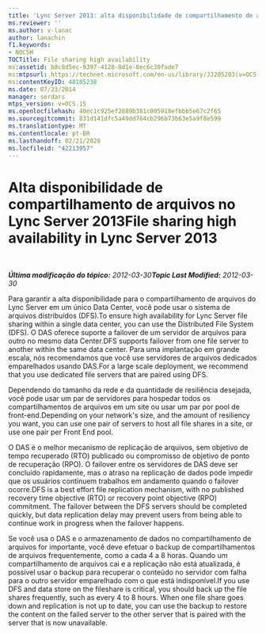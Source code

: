 ```yaml
---
title: 'Lync Server 2013: alta disponibilidade de compartilhamento de arquivos'
ms.reviewer: ''
ms.author: v-lanac
author: lanachin
f1.keywords:
- NOCSH
TOCTitle: File sharing high availability
ms:assetid: b8c8d5ec-9397-4128-8d1e-8ec6c30fade7
ms:mtpsurl: https://technet.microsoft.com/en-us/library/JJ205203(v=OCS.15)
ms:contentKeyID: 48185238
ms.date: 07/23/2014
manager: serdars
mtps_version: v=OCS.15
ms.openlocfilehash: 40ec1c925ef2889b381c005918efbbb5e67c2f65
ms.sourcegitcommit: 831d141dfc5a49dd764cb296b73b63e5a9f8e599
ms.translationtype: MT
ms.contentlocale: pt-BR
ms.lasthandoff: 02/21/2020
ms.locfileid: "42213957"
---
```

<div data-xmlns="http://www.w3.org/1999/xhtml">

<div class="topic" data-xmlns="http://www.w3.org/1999/xhtml" data-msxsl="urn:schemas-microsoft-com:xslt" data-cs="https://msdn.microsoft.com/">

<div data-asp="https://msdn2.microsoft.com/asp">

# <a name="file-sharing-high-availability-in-lync-server-2013"></a><span data-ttu-id="4a3aa-102">Alta disponibilidade de compartilhamento de arquivos no Lync Server 2013</span><span class="sxs-lookup"><span data-stu-id="4a3aa-102">File sharing high availability in Lync Server 2013</span></span>

</div>

<div id="mainSection">

<div id="mainBody">

<span> </span>

<span data-ttu-id="4a3aa-103">_**Última modificação do tópico:** 2012-03-30_</span><span class="sxs-lookup"><span data-stu-id="4a3aa-103">_**Topic Last Modified:** 2012-03-30_</span></span>

<span data-ttu-id="4a3aa-104">Para garantir a alta disponibilidade para o compartilhamento de arquivos do Lync Server em um único Data Center, você pode usar o sistema de arquivos distribuídos (DFS).</span><span class="sxs-lookup"><span data-stu-id="4a3aa-104">To ensure high availability for Lync Server file sharing within a single data center, you can use the Distributed File System (DFS).</span></span> <span data-ttu-id="4a3aa-105">O DAS oferece suporte a failover de um servidor de arquivos para outro no mesmo data Center.</span><span class="sxs-lookup"><span data-stu-id="4a3aa-105">DFS supports failover from one file server to another within the same data center.</span></span> <span data-ttu-id="4a3aa-106">Para uma implantação em grande escala, nós recomendamos que você use servidores de arquivos dedicados emparelhados usando DAS.</span><span class="sxs-lookup"><span data-stu-id="4a3aa-106">For a large scale deployment, we recommend that you use dedicated file servers that are paired using DFS.</span></span>

<span data-ttu-id="4a3aa-107">Dependendo do tamanho da rede e da quantidade de resiliência desejada, você pode usar um par de servidores para hospedar todos os compartilhamentos de arquivos em um site ou usar um par por pool de front-end.</span><span class="sxs-lookup"><span data-stu-id="4a3aa-107">Depending on your network's size, and the amount of resiliency you want, you can use one pair of servers to host all file shares in a site, or use one pair per Front End pool.</span></span>

<span data-ttu-id="4a3aa-p102">O DAS é o melhor mecanismo de replicação de arquivos, sem objetivo de tempo recuperado (RTO) publicado ou compromisso de objetivo de ponto de recuperação (RPO). O failover entre os servidores de DAS deve ser concluído rapidamente, mas o atraso na replicação de dados pode impedir que os usuários continuem trabalhos em andamento quando o failover ocorre.</span><span class="sxs-lookup"><span data-stu-id="4a3aa-p102">DFS is a best effort file replication mechanism, with no published recovery time objective (RTO) or recovery point objective (RPO) commitment. The failover between the DFS servers should be completed quickly, but data replication delay may prevent users from being able to continue work in progress when the failover happens.</span></span>

<span data-ttu-id="4a3aa-p103">Se você usa o DAS e o armazenamento de dados no compartilhamento de arquivos for importante, você deve efetuar o backup de compartilhamentos de arquivos frequentemente, como a cada 4 a 8 horas. Quando um compartilhamento de arquivos cai e a replicação não está atualizada, é possível usar o backup para recuperar o conteúdo no servidor com falha para o outro servidor emparelhado com o que está indisponível.</span><span class="sxs-lookup"><span data-stu-id="4a3aa-p103">If you use DFS and data store on the fileshare is critical, you should back up the file shares frequently, such as every 4 to 8 hours. When one file share goes down and replication is not up to date, you can use the backup to restore the content on the failed server to the other server that is paired with the server that is now unavailable.</span></span>

</div>

<span> </span>

</div>

</div>

</div>

